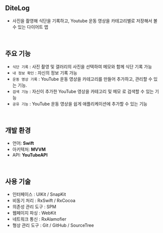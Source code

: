 ## DiteLog
- 사진을 촬영해 식단을 기록하고, Youtube 운동 영상을 카테고리별로 저장해서 볼 수 있는 다이어트 앱

<br>

## 주요 기능
- `식단 기록` : 사진 촬영 및 갤러리의 사진을 선택하여 메모와 함께 식단 기록 가능
- `내 정보 확인` : 자신의 정보 기록 가능
- `운동 영상 기록` : YouTube 운동 영상을 카테고리를 만들어 추가하고, 관리할 수 있는 기능.
- `검색 기능` : 자신이 추가한 YouTube 영상을 카테고리 및 메모 로 검색할 수 있는 기능
- `공유 기능` : YouTube 운동 영상을 쉽게 애플리케이션에 추가할 수 있는 기능

<br>

## 개발 환경
- 언어:  **Swift**
- 아키텍처: **MVVM**
- API: **YouTubeAPI**

<br>

## 사용 기술
- 인터페이스 :	UIKit / SnapKit
- 비동기 처리 : RxSwift / RxCocoa
- 의존성 관리 도구 : SPM
- 웹페이지 파싱 : WebKit
- 네트워크 통신 : RxAlamofier
- 형상 관리 도구 : Git / GitHub / SourceTree
